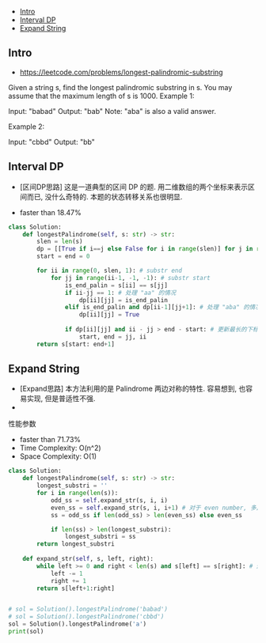 - [Intro](#intro)
- [Interval DP](#interval-dp)
- [Expand String](#expand-string)

## Intro

- https://leetcode.com/problems/longest-palindromic-substring

Given a string s, find the longest palindromic substring in s. You may assume that the maximum length of s is 1000.
Example 1:

Input: "babad"
Output: "bab"
Note: "aba" is also a valid answer.

Example 2:

Input: "cbbd"
Output: "bb"



## Interval DP

- [区间DP思路] 这是一道典型的区间 DP 的题. 用二维数组的两个坐标来表示区间而已, 没什么奇特的. 本题的状态转移关系也很明显.

- faster than 18.47% 


```py
class Solution:
    def longestPalindrome(self, s: str) -> str:
        slen = len(s)
        dp = [[True if i==j else False for i in range(slen)] for j in range(slen)] # dp[i][j] = True, 表示 区间[i,j]是一个回文数
        start = end = 0

        for ii in range(0, slen, 1): # substr end
            for jj in range(ii-1, -1, -1): # substr start
                is_end_palin = s[ii] == s[jj]
                if ii-jj == 1: # 处理 "aa" 的情况
                    dp[ii][jj] = is_end_palin
                elif is_end_palin and dp[ii-1][jj+1]: # 处理 "aba" 的情况
                    dp[ii][jj] = True
                
                if dp[ii][jj] and ii - jj > end - start: # 更新最长的下标
                    start, end = jj, ii
        return s[start: end+1]

```



## Expand String

- [Expand思路] 本方法利用的是 Palindrome 两边对称的特性. 容易想到, 也容易实现, 但是普适性不强.
- 

性能参数
- faster than 71.73%
- Time Complexity:  O(n^2)
- Space Complexity: O(1)


```py
class Solution:
    def longestPalindrome(self, s: str) -> str:
        longest_substri = ''
        for i in range(len(s)):
            odd_ss = self.expand_str(s, i, i)
            even_ss = self.expand_str(s, i, i+1) # 对于 even number, 多比较一次就行了
            ss = odd_ss if len(odd_ss) > len(even_ss) else even_ss

            if len(ss) > len(longest_substri):
                longest_substri = ss
        return longest_substri
    
    def expand_str(self, s, left, right):
        while left >= 0 and right < len(s) and s[left] == s[right]: # 这只能处理 odd number 的扩展
            left -= 1
            right += 1
        return s[left+1:right]


# sol = Solution().longestPalindrome('babad')
# sol = Solution().longestPalindrome('cbbd')
sol = Solution().longestPalindrome('a') 
print(sol)
```